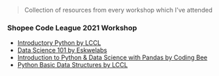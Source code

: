 > Collection of resources from every workshop which I've attended

### Shopee Code League 2021 Workshop
- [Introductory Python by LCCL](https://github.com/jerichosiahaya/machine-learning/tree/main/workshop/LCCL-IntroductoryPython)
- [Data Science 101 by Eskwelabs](https://github.com/jerichosiahaya/machine-learning/tree/main/workshop/Eskwelabs-DataScience101)
- [Introduction to Python & Data Science with Pandas by Coding Bee](https://github.com/jerichosiahaya/machine-learning/tree/main/workshop/Coding%20Bee-DataScienceIntroductionWithPandas)
- [Python Basic Data Structures by LCCL](https://github.com/jerichosiahaya/machine-learning/tree/main/workshop/LCCL-PythonBasicDataStructures)
